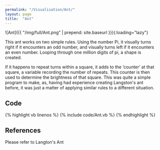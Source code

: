 ```yaml
---
permalink: "/Visualisation/Ant/"
layout: page
title:  "Ant"
---
```

![Ant]({{ "/img/full/Ant.png" | prepend: site.baseurl }}){:loading="lazy"}

This ant works on two simple rules. Using the number Pi, it visually turns right if it encounters an odd number, and visually turns left if it encounters an even number. Looping through one million digits of pi, a shape is created.

If it happens to repeat turns within a square, it adds to the ‘counter’ at that square, a variable recording the number of repeats. This counter is then used to determine the brightness of that square. This was quite a simple program to make, as, having had experience creating Langston's ant before, it was just a matter of applying similar rules to a different situation.

Code
----------
{% highlight vb linenos %}
{% include code/Ant.vb %}
{% endhighlight %}

References
----------
Please refer to Langton's Ant